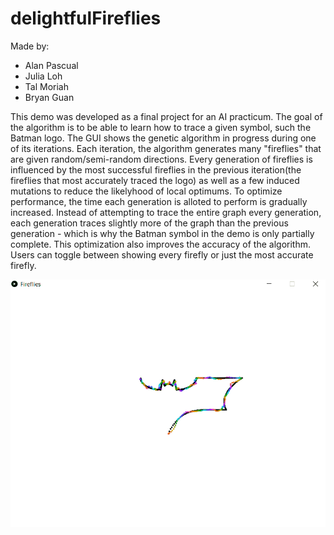 # delightfulFireflies

Made by:
  
  - Alan Pascual
  - Julia Loh
  - Tal Moriah
  - Bryan Guan  

This demo was developed as a final project for an AI
practicum. The goal of the algorithm is to be able to learn how to
trace a given symbol, such the Batman logo. The GUI shows the genetic algorithm in
progress during one of its iterations. Each iteration, the algorithm generates many "fireflies" that are given random/semi-random directions.
Every generation of fireflies is influenced by the most successful fireflies in the previous iteration(the fireflies
that most accurately traced the logo) as well as a few induced mutations to reduce the likelyhood of local optimums.
To optimize performance, the time each generation is alloted to perform is gradually increased. Instead of attempting to trace the entire graph every generation, each 
generation traces slightly more of the graph than the previous generation - which is why the Batman symbol in the demo is only partially complete. This optimization also improves the accuracy of the algorithm.
Users can toggle between showing every firefly or just the most
accurate firefly. 

![](https://github.com/b-guan/delightfulFireflies/blob/main/genetic%20algorithm.gif)
